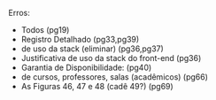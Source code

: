 Erros:
- Todos (pg19)
- Registro Detalhado (pg33,pg39)
- de uso da stack (eliminar) (pg36,pg37)
- Justificativa de uso da stack do front-end (pg36)
- Garantia de Disponibilidade: (pg40)
- de cursos, professores, salas (acadêmicos) (pg66)
- As Figuras 46, 47 e 48 (cadê 49?) (pg69)
